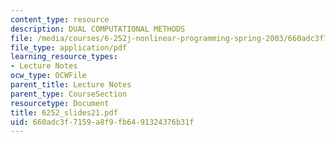 ```yaml
---
content_type: resource
description: DUAL COMPUTATIONAL METHODS
file: /media/courses/6-252j-nonlinear-programming-spring-2003/660adc3f7159a8f9fb6491324376b31f_6252_slides21.pdf
file_type: application/pdf
learning_resource_types:
- Lecture Notes
ocw_type: OCWFile
parent_title: Lecture Notes
parent_type: CourseSection
resourcetype: Document
title: 6252_slides21.pdf
uid: 660adc3f-7159-a8f9-fb64-91324376b31f
---
```

